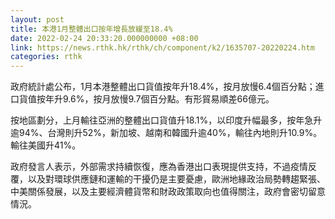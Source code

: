 ```yaml
---
layout: post
title: 本港1月整體出口按年增長放緩至18.4%
date: 2022-02-24 20:33:20.000000000 +08:00
link: https://news.rthk.hk/rthk/ch/component/k2/1635707-20220224.htm
categories: rthk
---
```


政府統計處公布，1月本港整體出口貨值按年升18.4%，按月放慢6.4個百分點；進口貨值按年升9.6%，按月放慢9.7個百分點。有形貿易順差66億元。

按地區劃分，上月輸往亞洲的整體出口貨值升18.1%，以印度升幅最多，按年急升逾94%、台灣則升52%，新加坡、越南和韓國升逾40%，輸往內地則升10.9%。輸往美國升41%。

政府發言人表示，外部需求持續恢復，應為香港出口表現提供支持，不過疫情反覆，以及對環球供應鏈和運輸的干擾仍是主要憂慮，歐洲地緣政治局勢轉趨緊張、中美關係發展，以及主要經濟體貨幣和財政政策取向也值得關注，政府會密切留意情況。
